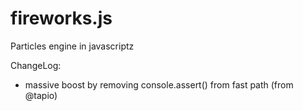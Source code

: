 fireworks.js
============

Particles engine in javascriptz


ChangeLog:
* massive boost by removing console.assert() from fast path (from @tapio)
